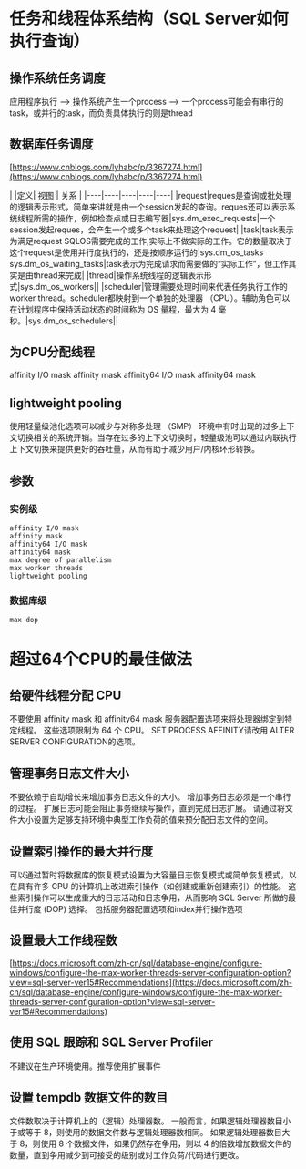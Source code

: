 # 任务和线程体系结构（SQL Server如何执行查询）

## 操作系统任务调度
应用程序执行 --> 操作系统产生一个process --> 一个process可能会有串行的task，或并行的task，而负责具体执行的则是thread

## 数据库任务调度
[https://www.cnblogs.com/lyhabc/p/3367274.html](https://www.cnblogs.com/lyhabc/p/3367274.html)

|  |定义| 视图 | 关系 |
|----|----|----|----|----|
|request|reques是查询或批处理的逻辑表示形式，简单来讲就是由一个session发起的查询。reques还可以表示系统线程所需的操作，例如检查点或日志编写器|sys.dm_exec_requests|一个session发起reques，会产生一个或多个task来处理这个request|
|task|task表示为满足request SQLOS需要完成的工作,实际上不做实际的工作。它的数量取决于这个request是使用并行度执行的，还是按顺序运行的|sys.dm_os_tasks sys.dm_os_waiting_tasks|task表示为完成请求而需要做的“实际工作”，但工作其实是由thread来完成|
|thread|操作系统线程的逻辑表示形式|sys.dm_os_workers||
|scheduler|管理需要处理时间来代表任务执行工作的worker thread。scheduler都映射到一个单独的处理器 （CPU）。辅助角色可以在计划程序中保持活动状态的时间称为 OS 量程，最大为 4 毫秒。|sys.dm_os_schedulers||

## 为CPU分配线程
affinity I/O mask
affinity mask
affinity64 I/O mask
affinity64 mask

## lightweight pooling
使用轻量级池化选项可以减少与对称多处理 （SMP） 环境中有时出现的过多上下文切换相关的系统开销。当存在过多的上下文切换时，轻量级池可以通过内联执行上下文切换来提供更好的吞吐量，从而有助于减少用户/内核环形转换。

## 参数

### 实例级
```
affinity I/O mask
affinity mask
affinity64 I/O mask
affinity64 mask
max degree of parallelism
max worker threads
lightweight pooling
```

### 数据库级
```
max dop
```

# 超过64个CPU的最佳做法
## 给硬件线程分配 CPU
不要使用 affinity mask 和 affinity64 mask 服务器配置选项来将处理器绑定到特定线程。 这些选项限制为 64 个 CPU。 SET PROCESS AFFINITY请改用 ALTER SERVER CONFIGURATION的选项。
## 管理事务日志文件大小
不要依赖于自动增长来增加事务日志文件的大小。 增加事务日志必须是一个串行的过程。 扩展日志可能会阻止事务继续写操作，直到完成日志扩展。 请通过将文件大小设置为足够支持环境中典型工作负荷的值来预分配日志文件的空间。
## 设置索引操作的最大并行度
可以通过暂时将数据库的恢复模式设置为大容量日志恢复模式或简单恢复模式，以在具有许多 CPU 的计算机上改进索引操作（如创建或重新创建索引）的性能。 这些索引操作可以生成重大的日志活动和日志争用，从而影响 SQL Server 所做的最佳并行度 (DOP) 选择。
包括服务器配置选项和index并行操作选项
## 设置最大工作线程数
[https://docs.microsoft.com/zh-cn/sql/database-engine/configure-windows/configure-the-max-worker-threads-server-configuration-option?view=sql-server-ver15#Recommendations](https://docs.microsoft.com/zh-cn/sql/database-engine/configure-windows/configure-the-max-worker-threads-server-configuration-option?view=sql-server-ver15#Recommendations)
## 使用 SQL 跟踪和 SQL Server Profiler
不建议在生产环境使用。推荐使用扩展事件
## 设置 tempdb 数据文件的数目
文件数取决于计算机上的（逻辑）处理器数。 一般而言，如果逻辑处理器数目小于或等于 8，则使用的数据文件数与逻辑处理器数相同。 如果逻辑处理器数目大于 8，则使用 8 个数据文件，如果仍然存在争用，则以 4 的倍数增加数据文件的数量，直到争用减少到可接受的级别或对工作负荷/代码进行更改。